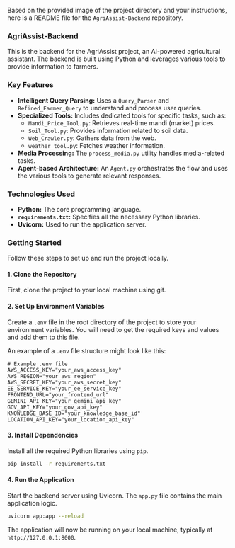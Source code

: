 Based on the provided image of the project directory and your instructions, here is a README file for the `AgriAssist-Backend` repository.

### **AgriAssist-Backend**

This is the backend for the AgriAssist project, an AI-powered agricultural assistant. The backend is built using Python and leverages various tools to provide information to farmers.

### **Key Features**

  * **Intelligent Query Parsing:** Uses a `Query_Parser` and `Refined_Farmer_Query` to understand and process user queries.
  * **Specialized Tools:** Includes dedicated tools for specific tasks, such as:
      * `Mandi_Price_Tool.py`: Retrieves real-time mandi (market) prices.
      * `Soil_Tool.py`: Provides information related to soil data.
      * `Web_Crawler.py`: Gathers data from the web.
      * `weather_tool.py`: Fetches weather information.
  * **Media Processing:** The `process_media.py` utility handles media-related tasks.
  * **Agent-based Architecture:** An `Agent.py` orchestrates the flow and uses the various tools to generate relevant responses.

### **Technologies Used**

  * **Python:** The core programming language.
  * **`requirements.txt`:** Specifies all the necessary Python libraries.
  * **Uvicorn:** Used to run the application server.

### **Getting Started**

Follow these steps to set up and run the project locally.

#### **1. Clone the Repository**

First, clone the project to your local machine using git.

#### **2. Set Up Environment Variables**

Create a `.env` file in the root directory of the project to store your environment variables. You will need to get the required keys and values and add them to this file.

An example of a `.env` file structure might look like this:

```
# Example .env file
AWS_ACCESS_KEY="your_aws_access_key"
AWS_REGION="your_aws_region"
AWS_SECRET_KEY="your_aws_secret_key"
EE_SERVICE_KEY="your_ee_service_key"
FRONTEND_URL="your_frontend_url"
GEMINI_API_KEY="your_gemini_api_key"
GOV_API_KEY="your_gov_api_key"
KNOWLEDGE_BASE_ID="your_knowledge_base_id"
LOCATION_API_KEY="your_location_api_key"
```

#### **3. Install Dependencies**

Install all the required Python libraries using `pip`.

```bash
pip install -r requirements.txt
```

#### **4. Run the Application**

Start the backend server using Uvicorn. The `app.py` file contains the main application logic.

```bash
uvicorn app:app --reload
```

The application will now be running on your local machine, typically at `http://127.0.0.1:8000`.
